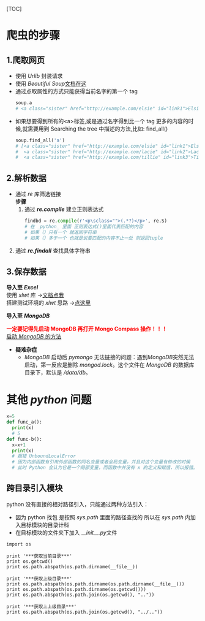 <!--
 * @Author: SoChichung
 * @Date: 2022-07-11 20:46:41
 * @LastEditors: SoChichung
 * @LastEditTime: 2022-07-20 22:41:28
 * @Description:
 *
 * Copyright (c) 2022 by SoChichung ddeadwings@gmail.com, All Rights Reserved.
-->

[TOC]

# 爬虫的步骤

## 1.爬取网页

- 使用 _Urlib_ 封装请求
- 使用 _Beautiful Soup_[文档在这](https://beautifulsoup.readthedocs.io/zh_CN/v4.4.0/#id13)
- 通过点取属性的方式只能获得当前名字的第一个 tag
  ```python
  soup.a
  # <a class="sister" href="http://example.com/elsie" id="link1">Elsie</a>
  ```
- 如果想要得到所有的&lt;a&gt;标签,或是通过名字得到比一个 tag 更多的内容的时候,就需要用到 Searching the tree 中描述的方法,比如: find_all()
  ```python
  soup.find_all('a')
  # [<a class="sister" href="http://example.com/elsie" id="link1">Elsie</a>,
  #  <a class="sister" href="http://example.com/lacie" id="link2">Lacie</a>,
  #  <a class="sister" href="http://example.com/tillie" id="link3">Tillie</a>]
  ```

## 2.解析数据

- 通过 _re_ 库筛选链接  
  **步骤**
  1. 通过 _**re.compile**_ 建立正则表达式
     ```python
     findbd = re.compile(r'<p\sclass="">(.*?)</p>', re.S)
     # 在 _python_ 里面 正则表达式()里面代表匹配的内容
     # 如果（）只有一个 就返回字符串
     # 如果（）多于一个 也就是说要匹配的内容不止一处 则返回tuple
     ```

2. 通过 _**re.findall**_ 查找具体字符串

## 3.保存数据

**导入至** _**Excel**_  
使用 _xlwt_ 库 →[文档点我](https://pypi.org/project/xlwt/)  
搭建测试环境的 _xlwt_ 思路 →[点这里](./silu.md)

**导入至** _**MongoDB**_

<font color="red">**一定要记得先启动 MongoDB 再打开 Mongo Compass 操作！！！**</font>  
[启动 _MongoDB_ 的方法](https://blog.csdn.net/hh12211221/article/details/78902596)

- **疑难杂症**
  - _MongoDB_ 启动后 _pymongo_ 无法链接的问题：遇到*MongoDB*突然无法启动，第一反应是删除 _mongod.lock_。这个文件在 _MongoDB_ 的数据库目录下，默认是 _/data/db_。

# **其他** _**python**_ **问题**

```python
x=5
def func_a():
  print(x)
  # 5
def func-b():
  x=x+1
  print(x)
  # 报错 UnboundLocalError
  # 因为内部函数有引用外部函数的同名变量或者全局变量，并且对这个变量有修改的时候
  # 此时 Python 会认为它是一个局部变量，而函数中并没有 x 的定义和赋值，所以报错。
```

## 跨目录引入模块

python 没有直接的相对路径引入，只能通过两种方法引入：

- 因为 python 找包 是按照 _sys.path_ 里面的路径查找的 所以在 _sys.path_ 内加入目标模块的目录计科
- 在目标模块的文件夹下加入 \_\_*init\_\_.py*文件

```
import os

print '***获取当前目录***'
print os.getcwd()
print os.path.abspath(os.path.dirname(__file__))

print '***获取上级目录***'
print os.path.abspath(os.path.dirname(os.path.dirname(__file__)))
print os.path.abspath(os.path.dirname(os.getcwd()))
print os.path.abspath(os.path.join(os.getcwd(), ".."))

print '***获取上上级目录***'
print os.path.abspath(os.path.join(os.getcwd(), "../.."))
```
